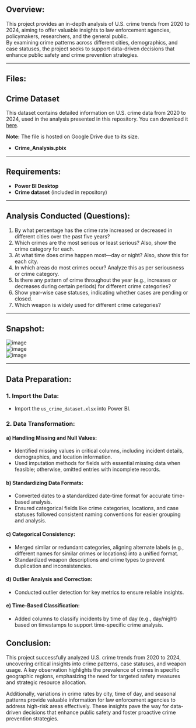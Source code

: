 ## Overview:
This project provides an in-depth analysis of U.S. crime trends from 2020 to 2024, aiming to offer valuable insights to law enforcement agencies, policymakers, researchers, and the general public.  
By examining crime patterns across different cities, demographics, and case statuses, the project seeks to support data-driven decisions that enhance public safety and crime prevention strategies.

---

## Files:
## Crime Dataset
This dataset contains detailed information on U.S. crime data from 2020 to 2024, used in the analysis presented in this repository. You can download it [here](https://drive.google.com/file/d/1S9rWsjTjEpK8K5BFx7JnAKnDzHqgbjvh/view?usp=drive_link).

**Note:** The file is hosted on Google Drive due to its size.

- **Crime_Analysis.pbix**

---

## Requirements:
- **Power BI Desktop**  
- **Crime dataset** (included in repository)

---

## Analysis Conducted (Questions):
1. By what percentage has the crime rate increased or decreased in different cities over the past five years?  
2. Which crimes are the most serious or least serious? Also, show the crime category for each.  
3. At what time does crime happen most—day or night? Also, show this for each city.  
4. In which areas do most crimes occur? Analyze this as per seriousness or crime category.  
5. Is there any pattern of crime throughout the year (e.g., increases or decreases during certain periods) for different crime categories?  
6. Show year-wise case statuses, indicating whether cases are pending or closed.  
7. Which weapon is widely used for different crime categories?  

---

## Snapshot:
![image](https://github.com/user-attachments/assets/6a4ccdf0-4897-4fcc-ad01-f54af79201e3)  
![image](https://github.com/user-attachments/assets/c407a20f-7226-43c4-8df9-709f98a3fb52)  
![image](https://github.com/user-attachments/assets/2a7b3742-72a9-48ab-9dea-793e7af902d1)  

---

## Data Preparation:

### 1. Import the Data:
- Import the `us_crime_dataset.xlsx` into Power BI.

### 2. Data Transformation:

#### a) **Handling Missing and Null Values**:
- Identified missing values in critical columns, including incident details, demographics, and location information.  
- Used imputation methods for fields with essential missing data when feasible; otherwise, omitted entries with incomplete records.

#### b) **Standardizing Data Formats**:
- Converted dates to a standardized date-time format for accurate time-based analysis.  
- Ensured categorical fields like crime categories, locations, and case statuses followed consistent naming conventions for easier grouping and analysis.

#### c) **Categorical Consistency**:
- Merged similar or redundant categories, aligning alternate labels (e.g., different names for similar crimes or locations) into a unified format.  
- Standardized weapon descriptions and crime types to prevent duplication and inconsistencies.

#### d) **Outlier Analysis and Correction**:
- Conducted outlier detection for key metrics to ensure reliable insights.

#### e) **Time-Based Classification**:
- Added columns to classify incidents by time of day (e.g., day/night) based on timestamps to support time-specific crime analysis.

## Conclusion:

This project successfully analyzed U.S. crime trends from 2020 to 2024, uncovering critical insights into crime patterns, case statuses, and weapon usage. A key observation highlights the prevalence of crimes in specific geographic regions, emphasizing the need for targeted safety measures and strategic resource allocation.

Additionally, variations in crime rates by city, time of day, and seasonal patterns provide valuable information for law enforcement agencies to address high-risk areas effectively. These insights pave the way for data-driven decisions that enhance public safety and foster proactive crime prevention strategies.
